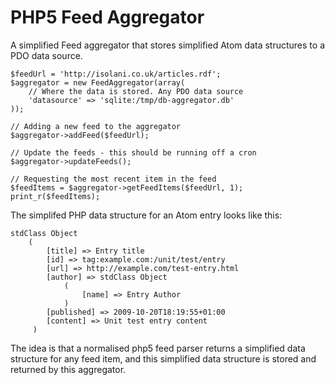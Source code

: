 PHP5 Feed Aggregator
====================

A simplified Feed aggregator that stores simplified Atom data structures to a PDO data source.


	$feedUrl = 'http://isolani.co.uk/articles.rdf';
    $aggregator = new FeedAggregator(array(
		// Where the data is stored. Any PDO data source
		'datasource' => 'sqlite:/tmp/db-aggregator.db'
	));
	
	// Adding a new feed to the aggregator
	$aggregator->addFeed($feedUrl);
	
	// Update the feeds - this should be running off a cron
	$aggregator->updateFeeds();
	
	// Requesting the most recent item in the feed
	$feedItems = $aggregator->getFeedItems($feedUrl, 1);
	print_r($feedItems);
	

The simplifed PHP data structure for an Atom entry looks like this:

    stdClass Object
        (
            [title] => Entry title
            [id] => tag:example.com:/unit/test/entry
            [url] => http://example.com/test-entry.html
            [author] => stdClass Object
                (
                    [name] => Entry Author
                )
            [published] => 2009-10-20T18:19:55+01:00
            [content] => Unit test entry content
         )

The idea is that a normalised php5 feed parser returns a simplified data structure for any feed item, and this simplified data structure is stored and returned by this aggregator.


